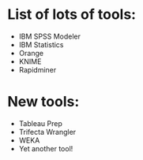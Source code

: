 # List of lots of tools: 
- IBM SPSS Modeler
- IBM Statistics 
- Orange
- KNIME
- Rapidminer


# New tools:
- Tableau Prep
- Trifecta Wrangler
- WEKA
- Yet another tool! 
